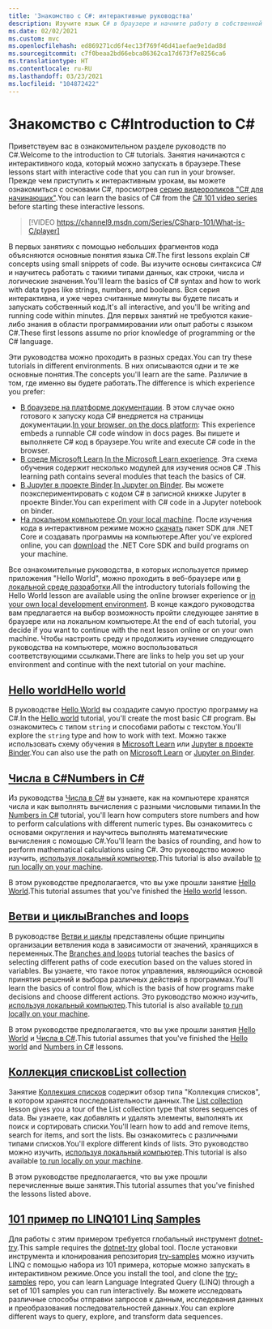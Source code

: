 ```yaml
---
title: 'Знакомство с C#: интерактивные руководства'
description: Изучите язык C# в браузере и начните работу в собственной среде разработки
ms.date: 02/02/2021
ms.custom: mvc
ms.openlocfilehash: ed869271cd6f4ec13f769f46d41aefae9e1dad8d
ms.sourcegitcommit: c7f0beaa2bd66ebca86362ca17d673f7e8256ca6
ms.translationtype: HT
ms.contentlocale: ru-RU
ms.lasthandoff: 03/23/2021
ms.locfileid: "104872422"
---
```

# <a name="introduction-to-c"></a><span data-ttu-id="a34e1-103">Знакомство с C\#</span><span class="sxs-lookup"><span data-stu-id="a34e1-103">Introduction to C\#</span></span>

<span data-ttu-id="a34e1-104">Приветствуем вас в ознакомительном разделе руководств по C#.</span><span class="sxs-lookup"><span data-stu-id="a34e1-104">Welcome to the introduction to C# tutorials.</span></span> <span data-ttu-id="a34e1-105">Занятия начинаются с интерактивного кода, который можно запускать в браузере.</span><span class="sxs-lookup"><span data-stu-id="a34e1-105">These lessons start with interactive code that you can run in your browser.</span></span> <span data-ttu-id="a34e1-106">Прежде чем приступить к интерактивным урокам, вы можете ознакомиться с основами C#, просмотрев [серию видеороликов "C# для начинающих"](https://aka.ms/dotnet3-csharp).</span><span class="sxs-lookup"><span data-stu-id="a34e1-106">You can learn the basics of C# from the [C# 101 video series](https://aka.ms/dotnet3-csharp) before starting these interactive lessons.</span></span>

<!--markdownlint-disable MD034 -->
> [!VIDEO https://channel9.msdn.com/Series/CSharp-101/What-is-C/player]

<span data-ttu-id="a34e1-107">В первых занятиях с помощью небольших фрагментов кода объясняются основные понятия языка C#.</span><span class="sxs-lookup"><span data-stu-id="a34e1-107">The first lessons explain C# concepts using small snippets of code.</span></span> <span data-ttu-id="a34e1-108">Вы изучите основы синтаксиса C# и научитесь работать с такими типами данных, как строки, числа и логические значения.</span><span class="sxs-lookup"><span data-stu-id="a34e1-108">You'll learn the basics of C# syntax and how to work with data types like strings, numbers, and booleans.</span></span> <span data-ttu-id="a34e1-109">Вся серия интерактивна, и уже через считанные минуты вы будете писать и запускать собственный код.</span><span class="sxs-lookup"><span data-stu-id="a34e1-109">It's all interactive, and you'll be writing and running code within minutes.</span></span> <span data-ttu-id="a34e1-110">Для первых занятий не требуются какие-либо знания в области программировании или опыт работы с языком C#.</span><span class="sxs-lookup"><span data-stu-id="a34e1-110">These first lessons assume no prior knowledge of programming or the C# language.</span></span>

<span data-ttu-id="a34e1-111">Эти руководства можно проходить в разных средах.</span><span class="sxs-lookup"><span data-stu-id="a34e1-111">You can try these tutorials in different environments.</span></span> <span data-ttu-id="a34e1-112">В них описываются одни и те же основные понятия.</span><span class="sxs-lookup"><span data-stu-id="a34e1-112">The concepts you'll learn are the same.</span></span> <span data-ttu-id="a34e1-113">Различие в том, где именно вы будете работать.</span><span class="sxs-lookup"><span data-stu-id="a34e1-113">The difference is which experience you prefer:</span></span>

- <span data-ttu-id="a34e1-114">[В браузере на платформе документации](hello-world.yml). В этом случае окно готового к запуску кода C# внедряется на страницы документации.</span><span class="sxs-lookup"><span data-stu-id="a34e1-114">[In your browser, on the docs platform](hello-world.yml): This experience embeds a runnable C# code window in docs pages.</span></span> <span data-ttu-id="a34e1-115">Вы пишете и выполняете C# код в браузере.</span><span class="sxs-lookup"><span data-stu-id="a34e1-115">You write and execute C# code in the browser.</span></span>
- <span data-ttu-id="a34e1-116">[В среде Microsoft Learn](/learn/paths/csharp-first-steps/).</span><span class="sxs-lookup"><span data-stu-id="a34e1-116">[In the Microsoft Learn experience](/learn/paths/csharp-first-steps/).</span></span> <span data-ttu-id="a34e1-117">Эта схема обучения содержит несколько модулей для изучения основ C# .</span><span class="sxs-lookup"><span data-stu-id="a34e1-117">This learning path contains several modules that teach the basics of C#.</span></span>
- <span data-ttu-id="a34e1-118">[В Jupyter в проекте Binder](https://mybinder.org/v2/gh/dotnet/try-samples/master?filepath=hello-csharp%2Fhello-world.ipynb).</span><span class="sxs-lookup"><span data-stu-id="a34e1-118">[In Jupyter on Binder](https://mybinder.org/v2/gh/dotnet/try-samples/master?filepath=hello-csharp%2Fhello-world.ipynb).</span></span> <span data-ttu-id="a34e1-119">Вы можете поэкспериментировать с кодом C# в записной книжке Jupyter в проекте Binder.</span><span class="sxs-lookup"><span data-stu-id="a34e1-119">You can experiment with C# code in a Jupyter notebook on binder.</span></span>
- <span data-ttu-id="a34e1-120">[На локальном компьютере](numbers-in-csharp-local.md).</span><span class="sxs-lookup"><span data-stu-id="a34e1-120">[On your local machine](numbers-in-csharp-local.md).</span></span> <span data-ttu-id="a34e1-121">После изучения кода в интерактивном режиме можно [скачать](https://dotnet.microsoft.com/download) пакет SDK для .NET Core и создавать программы на компьютере.</span><span class="sxs-lookup"><span data-stu-id="a34e1-121">After you've explored online, you can [download](https://dotnet.microsoft.com/download) the .NET Core SDK and build programs on your machine.</span></span>

<span data-ttu-id="a34e1-122">Все ознакомительные руководства, в которых используется пример приложения "Hello World", можно проходить в веб-браузере или [в локальной среде разработки](local-environment.md).</span><span class="sxs-lookup"><span data-stu-id="a34e1-122">All the introductory tutorials following the Hello World lesson are available using the online browser experience or [in your own local development environment](local-environment.md).</span></span> <span data-ttu-id="a34e1-123">В конце каждого руководства вам предлагается на выбор возможность пройти следующее занятие в браузере или на локальном компьютере.</span><span class="sxs-lookup"><span data-stu-id="a34e1-123">At the end of each tutorial, you decide if you want to continue with the next lesson online or on your own machine.</span></span> <span data-ttu-id="a34e1-124">Чтобы настроить среду и продолжить изучение следующего руководства на компьютере, можно воспользоваться соответствующими ссылками.</span><span class="sxs-lookup"><span data-stu-id="a34e1-124">There are links to help you set up your environment and continue with the next tutorial on your machine.</span></span>

## <a name="hello-world"></a>[<span data-ttu-id="a34e1-125">Hello world</span><span class="sxs-lookup"><span data-stu-id="a34e1-125">Hello world</span></span>](hello-world.yml)

<span data-ttu-id="a34e1-126">В руководстве [Hello World](hello-world.yml) вы создадите самую простую программу на C#.</span><span class="sxs-lookup"><span data-stu-id="a34e1-126">In the [Hello world](hello-world.yml) tutorial, you'll create the most basic C# program.</span></span> <span data-ttu-id="a34e1-127">Вы ознакомитесь с типом `string` и способами работы с текстом.</span><span class="sxs-lookup"><span data-stu-id="a34e1-127">You'll explore the `string` type and how to work with text.</span></span> <span data-ttu-id="a34e1-128">Можно также использовать схему обучения в [Microsoft Learn](/learn/paths/csharp-first-steps/) или [Jupyter в проекте Binder](https://mybinder.org/v2/gh/dotnet/try-samples/master?filepath=hello-csharp%2Fhello-world.ipynb).</span><span class="sxs-lookup"><span data-stu-id="a34e1-128">You can also use the path on [Microsoft Learn](/learn/paths/csharp-first-steps/) or [Jupyter on Binder](https://mybinder.org/v2/gh/dotnet/try-samples/master?filepath=hello-csharp%2Fhello-world.ipynb).</span></span>

## <a name="numbers-in-c"></a>[<span data-ttu-id="a34e1-129">Числа в C#</span><span class="sxs-lookup"><span data-stu-id="a34e1-129">Numbers in C#</span></span>](numbers-in-csharp.yml)

<span data-ttu-id="a34e1-130">Из руководства [Числа в C#](numbers-in-csharp.yml) вы узнаете, как на компьютере хранятся числа и как выполнять вычисления с разными числовыми типами.</span><span class="sxs-lookup"><span data-stu-id="a34e1-130">In the [Numbers in C#](numbers-in-csharp.yml) tutorial, you'll learn how computers store numbers and how to perform calculations with different numeric types.</span></span> <span data-ttu-id="a34e1-131">Вы ознакомитесь с основами округления и научитесь выполнять математические вычисления с помощью C#.</span><span class="sxs-lookup"><span data-stu-id="a34e1-131">You'll learn the basics of rounding, and how to perform mathematical calculations using C#.</span></span> <span data-ttu-id="a34e1-132">Это руководство можно изучить, [используя локальный компьютер](numbers-in-csharp-local.md).</span><span class="sxs-lookup"><span data-stu-id="a34e1-132">This tutorial is also available [to run locally on your machine](numbers-in-csharp-local.md).</span></span>

<span data-ttu-id="a34e1-133">В этом руководстве предполагается, что вы уже прошли занятие [Hello World](hello-world.yml).</span><span class="sxs-lookup"><span data-stu-id="a34e1-133">This tutorial assumes that you've finished the [Hello world](hello-world.yml) lesson.</span></span>

## <a name="branches-and-loops"></a>[<span data-ttu-id="a34e1-134">Ветви и циклы</span><span class="sxs-lookup"><span data-stu-id="a34e1-134">Branches and loops</span></span>](branches-and-loops.yml)

<span data-ttu-id="a34e1-135">В руководстве [Ветви и циклы](branches-and-loops.yml) представлены общие принципы организации ветвления кода в зависимости от значений, хранящихся в переменных.</span><span class="sxs-lookup"><span data-stu-id="a34e1-135">The [Branches and loops](branches-and-loops.yml) tutorial teaches the basics of selecting different paths of code execution based on the values stored in variables.</span></span> <span data-ttu-id="a34e1-136">Вы узнаете, что такое поток управления, являющийся основой принятия решений и выбора различных действий в программах.</span><span class="sxs-lookup"><span data-stu-id="a34e1-136">You'll learn the basics of control flow, which is the basis of how programs make decisions and choose different actions.</span></span> <span data-ttu-id="a34e1-137">Это руководство можно изучить, [используя локальный компьютер](branches-and-loops-local.md).</span><span class="sxs-lookup"><span data-stu-id="a34e1-137">This tutorial is also available [to run locally on your machine](branches-and-loops-local.md).</span></span>

<span data-ttu-id="a34e1-138">В этом руководстве предполагается, что вы уже прошли занятия [Hello World](hello-world.yml) и [Числа в C#](numbers-in-csharp.yml).</span><span class="sxs-lookup"><span data-stu-id="a34e1-138">This tutorial assumes that you've finished the [Hello world](hello-world.yml) and [Numbers in C#](numbers-in-csharp.yml) lessons.</span></span>

## <a name="list-collection"></a>[<span data-ttu-id="a34e1-139">Коллекция списков</span><span class="sxs-lookup"><span data-stu-id="a34e1-139">List collection</span></span>](list-collection.yml)

<span data-ttu-id="a34e1-140">Занятие [Коллекция списков](list-collection.yml) содержит обзор типа "Коллекция списков", в котором хранятся последовательности данных.</span><span class="sxs-lookup"><span data-stu-id="a34e1-140">The [List collection](list-collection.yml) lesson gives you a tour of the List collection type that stores sequences of data.</span></span> <span data-ttu-id="a34e1-141">Вы узнаете, как добавлять и удалять элементы, выполнять их поиск и сортировать списки.</span><span class="sxs-lookup"><span data-stu-id="a34e1-141">You'll learn how to add and remove items, search for items, and sort the lists.</span></span> <span data-ttu-id="a34e1-142">Вы ознакомитесь с различными типами списков.</span><span class="sxs-lookup"><span data-stu-id="a34e1-142">You'll explore different kinds of lists.</span></span> <span data-ttu-id="a34e1-143">Это руководство можно изучить, [используя локальный компьютер](arrays-and-collections.md).</span><span class="sxs-lookup"><span data-stu-id="a34e1-143">This tutorial is also available [to run locally on your machine](arrays-and-collections.md).</span></span>

<span data-ttu-id="a34e1-144">В этом руководстве предполагается, что вы уже прошли перечисленные выше занятия.</span><span class="sxs-lookup"><span data-stu-id="a34e1-144">This tutorial assumes that you've finished the lessons listed above.</span></span>

## <a name="101-linq-samples"></a>[<span data-ttu-id="a34e1-145">101 пример по LINQ</span><span class="sxs-lookup"><span data-stu-id="a34e1-145">101 Linq Samples</span></span>](https://github.com/dotnet/try-samples/tree/main/101-linq-samples)

<span data-ttu-id="a34e1-146">Для работы с этим примером требуется глобальный инструмент [dotnet-try](https://github.com/dotnet/try/blob/main/README.md#setup).</span><span class="sxs-lookup"><span data-stu-id="a34e1-146">This sample requires the [dotnet-try](https://github.com/dotnet/try/blob/main/README.md#setup) global tool.</span></span> <span data-ttu-id="a34e1-147">После установки инструмента и клонирования репозитория [try-samples](https://github.com/dotnet/try-samples) можно изучить LINQ с помощью набора из 101 примера, которые можно запускать в интерактивном режиме.</span><span class="sxs-lookup"><span data-stu-id="a34e1-147">Once you install the tool, and clone the [try-samples](https://github.com/dotnet/try-samples) repo, you can learn Language Integrated Query (LINQ) through a set of 101 samples you can run interactively.</span></span> <span data-ttu-id="a34e1-148">Вы можете исследовать различные способы отправки запросов к данным, исследования данных и преобразования последовательностей данных.</span><span class="sxs-lookup"><span data-stu-id="a34e1-148">You can explore different ways to query, explore, and transform data sequences.</span></span>
